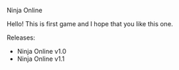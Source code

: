 Ninja Online

Hello! This is first game and I hope that you like this one.

Releases:

- Ninja Online v1.0
- Ninja Online v1.1
